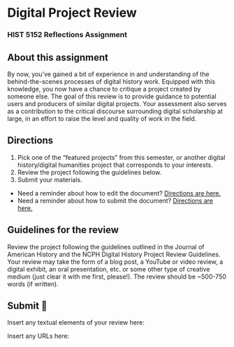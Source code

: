 # Digital Project Review
### HIST 5152 Reflections Assignment

## About this assignment
By now, you've gained a bit of experience in and understanding of the behind-the-scenes processes of digital history work. Equipped with this knowledge, you now have a chance to critique a project created by someone else. The goal of this review is to provide guidance to potential users and producers of similar digital projects. Your assessment also serves as a contribution to the critical discourse surrounding digital scholarship at large, in an effort to raise the level and quality of work in the field.

## Directions
1. Pick one of the “featured projects” from this semester, or another digital history/digital humanities project that corresponds to your interests. 
2. Review the project following the guidelines below.
3. Submit your materials.
  - Need a reminder about how to edit the document? [Directions are here.](https://github.com/HIST5152/assignments/blob/main/README.md#editing-the-documents)
  - Need a reminder about how to submit the document? [Directions are here.](https://github.com/HIST5152/assignments/blob/main/README.md#submitting-the-documents)

## Guidelines for the review
Review the project following the guidelines outlined in the Journal of American History and the NCPH Digital History Project Review Guidelines. Your review may take the form of a blog post, a YouTube or video review, a digital exhibit, an oral presentation, etc. or some other type of creative medium (just clear it with me first, please!). The review should be ~500-750 words (if written).

## Submit 🎯
Insert any textual elements of your review here:

Insert any URLs here:
